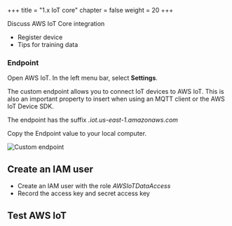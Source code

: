 +++
title = "1.x IoT core"
chapter = false
weight = 20
+++

Discuss AWS IoT Core integration

* Register device
* Tips for training data

### Endpoint

Open AWS IoT. In the left menu bar, select **Settings**.

The custom endpoint allows you to connect IoT devices to AWS IoT. This is also an important property to insert when using an MQTT client or the AWS IoT Device SDK.

The endpoint has the suffix *.iot.us-east-1.amazonaws.com*

Copy the Endpoint value to your local computer.

![Custom endpoint](10_labeling_job/images/aws-iot-endpoint.png "Custom endpoint")

## Create an IAM user

* Create an IAM user with the role *AWSIoTDataAccess*
* Record the access key and secret access key

## Test AWS IoT







